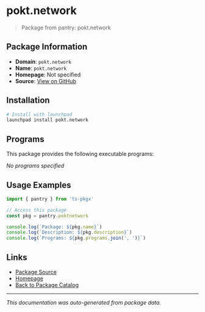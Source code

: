 # pokt.network

> Package from pantry: pokt.network

## Package Information

- **Domain**: `pokt.network`
- **Name**: `pokt.network`
- **Homepage**: Not specified
- **Source**: [View on GitHub](https://github.com/pkgxdev/pantry/tree/main/projects/pokt.network/package.yml)

## Installation

```bash
# Install with launchpad
launchpad install pokt.network
```

## Programs

This package provides the following executable programs:

*No programs specified*

## Usage Examples

```typescript
import { pantry } from 'ts-pkgx'

// Access this package
const pkg = pantry.poktnetwork

console.log(`Package: ${pkg.name}`)
console.log(`Description: ${pkg.description}`)
console.log(`Programs: ${pkg.programs.join(', ')}`)
```

## Links

- [Package Source](https://github.com/pkgxdev/pantry/tree/main/projects/pokt.network/package.yml)
- [Homepage](#)
- [Back to Package Catalog](../package-catalog.md)

---

*This documentation was auto-generated from package data.*

